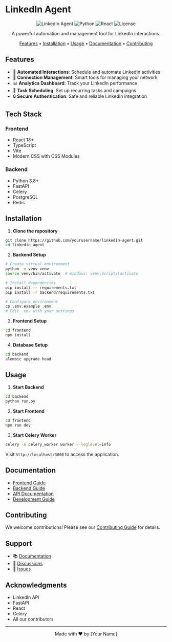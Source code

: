 # LinkedIn Agent

<div align="center">

![LinkedIn Agent](https://img.shields.io/badge/LinkedIn-Agent-blue)
![Python](https://img.shields.io/badge/Python-3.8+-blue)
![React](https://img.shields.io/badge/React-18+-61DAFB)
![License](https://img.shields.io/badge/License-MIT-green)

A powerful automation and management tool for LinkedIn interactions.

[Features](#features) • [Installation](#installation) • [Usage](#usage) • [Documentation](#documentation) • [Contributing](#contributing)

</div>

## Features

- 🤖 **Automated Interactions**: Schedule and automate LinkedIn activities
- 👥 **Connection Management**: Smart tools for managing your network
- 📊 **Analytics Dashboard**: Track your LinkedIn performance
- 🔄 **Task Scheduling**: Set up recurring tasks and campaigns
- 🔒 **Secure Authentication**: Safe and reliable LinkedIn integration

## Tech Stack

### Frontend
- React 18+
- TypeScript
- Vite
- Modern CSS with CSS Modules

### Backend
- Python 3.8+
- FastAPI
- Celery
- PostgreSQL
- Redis

## Installation

1. **Clone the repository**
```bash
git clone https://github.com/yourusername/linkedin-agent.git
cd linkedin-agent
```

2. **Backend Setup**
```bash
# Create virtual environment
python -m venv venv
source venv/bin/activate  # Windows: venv\Scripts\activate

# Install dependencies
pip install -r requirements.txt
pip install -r backend/requirements.txt

# Configure environment
cp .env.example .env
# Edit .env with your settings
```

3. **Frontend Setup**
```bash
cd frontend
npm install
```

4. **Database Setup**
```bash
cd backend
alembic upgrade head
```

## Usage

1. **Start Backend**
```bash
cd backend
python run.py
```

2. **Start Frontend**
```bash
cd frontend
npm run dev
```

3. **Start Celery Worker**
```bash
celery -A celery_worker worker --loglevel=info
```

Visit `http://localhost:3000` to access the application.

## Documentation

- [Frontend Guide](./frontend/README.md)
- [Backend Guide](./backend/README.md)
- [API Documentation](./backend/docs/api.md)
- [Development Guide](./docs/development.md)

## Contributing

We welcome contributions! Please see our [Contributing Guide](CONTRIBUTING.md) for details.

## Support

- 📚 [Documentation](https://github.com/yourusername/linkedin-agent/wiki)
- 💬 [Discussions](https://github.com/yourusername/linkedin-agent/discussions)
- 🐛 [Issues](https://github.com/yourusername/linkedin-agent/issues)

## Acknowledgments

- LinkedIn API
- FastAPI
- React
- Celery
- All our contributors

---

<div align="center">
Made with ❤️ by [Your Name]
</div> 